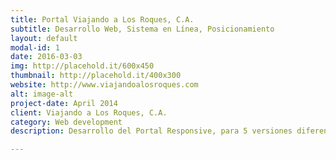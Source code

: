```yaml
---
title: Portal Viajando a Los Roques, C.A.
subtitle: Desarrollo Web, Sistema en Línea, Posicionamiento
layout: default
modal-id: 1
date: 2016-03-03
img: http://placehold.it/600x450
thumbnail: http://placehold.it/400x300
website: http://www.viajandoalosroques.com
alt: image-alt
project-date: April 2014
client: Viajando a Los Roques, C.A.
category: Web development
description: Desarrollo del Portal Responsive, para 5 versiones diferentes, multilenguaje, con sistema de cotizaciones en línea y reservas, sistema de administración de contenidos hecho a medida, posicionamiento en buscadores.

---
```

